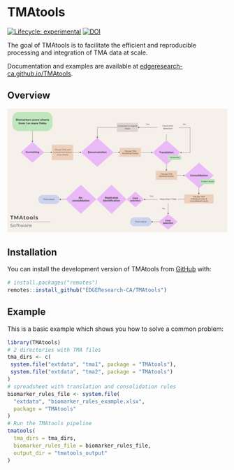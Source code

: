 
# TMAtools

<!-- badges: start -->
[![Lifecycle: experimental](https://img.shields.io/badge/lifecycle-experimental-orange.svg)](https://lifecycle.r-lib.org/articles/stages.html#experimental)
[![DOI](https://zenodo.org/badge/DOI/10.5281/zenodo.15447743.svg)](https://doi.org/10.5281/zenodo.15447743)
<!-- badges: end -->

The goal of TMAtools is to facilitate the efficient and reproducible processing and integration of TMA data at scale.

Documentation and examples are available at [edgeresearch-ca.github.io/TMAtools](https://edgeresearch-ca.github.io/TMAtools/).

## Overview

![TMAtools overview fig.](man/figures/TMAtoolsoverview.png)

## Installation

You can install the development version of TMAtools from [GitHub](https://github.com/EDGEResearch-CA/TMAtools) with:

``` r
# install.packages("remotes")
remotes::install_github("EDGEResearch-CA/TMAtools")
```

## Example

This is a basic example which shows you how to solve a common problem:

``` r
library(TMAtools)
# 2 directories with TMA files
tma_dirs <- c(
 system.file("extdata", "tma1", package = "TMAtools"),
 system.file("extdata", "tma2", package = "TMAtools")
)
# spreadsheet with translation and consolidation rules
biomarker_rules_file <- system.file(
  "extdata", "biomarker_rules_example.xlsx",
  package = "TMAtools"
)
# Run the TMAtools pipeline
tmatools(
  tma_dirs = tma_dirs,
  biomarker_rules_file = biomarker_rules_file,
  output_dir = "tmatools_output"
)
```

